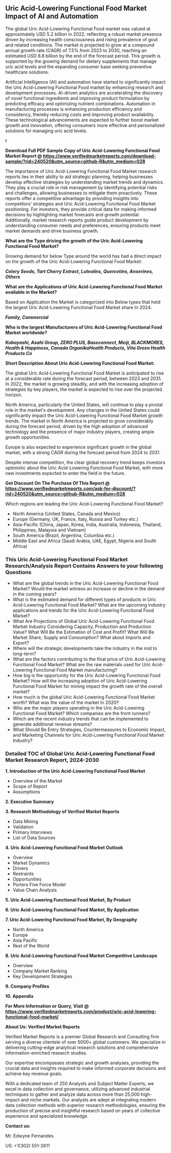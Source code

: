 <h2>Uric Acid-Lowering Functional Food Market Impact of AI and Automation</h2><p>The global Uric Acid-Lowering Functional Food market was valued at approximately USD 5.2 billion in 2022, reflecting a robust market presence driven by increasing health consciousness and rising prevalence of gout and related conditions. The market is projected to grow at a compound annual growth rate (CAGR) of 7.5% from 2023 to 2030, reaching an estimated USD 8.8 billion by the end of the forecast period. This growth is supported by the growing demand for dietary supplements that manage uric acid levels and the expanding consumer base seeking preventive healthcare solutions.</p><p>Artificial Intelligence (AI) and automation have started to significantly impact the Uric Acid-Lowering Functional Food market by enhancing research and development processes. AI-driven analytics are accelerating the discovery of novel functional ingredients and improving product formulation by predicting efficacy and optimizing nutrient combinations. Automation in manufacturing processes is enhancing production efficiency and consistency, thereby reducing costs and improving product availability. These technological advancements are expected to further boost market growth and innovation, offering consumers more effective and personalized solutions for managing uric acid levels.</p>t</p><p id="" class=""><strong>Download Full PDF Sample Copy of Uric Acid-Lowering Functional Food Market Report @ <a href="https://www.verifiedmarketreports.com/download-sample/?rid=240520&utm_source=github-R&utm_medium=028" target="_blank">https://www.verifiedmarketreports.com/download-sample/?rid=240520&utm_source=github-R&utm_medium=028</a></strong></p><p>The importance of&nbsp;Uric Acid-Lowering Functional Food Market research reports lies in their ability to aid strategic planning, helping businesses develop effective strategies by understanding market trends and dynamics. They play a crucial role in risk management by identifying potential risks and challenges, allowing businesses to mitigate them proactively. These reports offer a competitive advantage by providing insights into competitors' strategies and Uric Acid-Lowering Functional Food Market positioning. For investors, they provide critical data for making informed decisions by highlighting market forecasts and growth potential. Additionally, market research reports guide product development by understanding consumer needs and preferences, ensuring products meet market demands and drive business growth.</p><p><strong>What are the&nbsp;Type driving the growth of the Uric Acid-Lowering Functional Food Market?</strong></p><p id="" class="">Growing demand for below Type around the world has had a direct impact on the growth of the Uric Acid-Lowering Functional Food Market:</p><em><strong>Celery Seeds, Tart Cherry Extract, Luteolins, Quercetins, Anserines, Others</strong></em></p><strong>What are the&nbsp;Applications&nbsp;of Uric Acid-Lowering Functional Food Market available in the Market?</strong></p><p id="" class="">Based on Application the Market is categorized into Below types that held the largest Uric Acid-Lowering Functional Food Market share In 2024.</p><em><strong>Family, Commercial</strong></em></p><strong>Who is the largest Manufacturers of Uric Acid-Lowering Functional Food Market worldwide?</strong></p><p><em><strong>Kobayashi, Asahi Group, ZERO PLUS, Baseconnect, Meiji, BLACKMORES, Health & Happiness, Canada OrganikaHealth Products, Vita Green Health Products Co</strong></em></p><p id="" class=""><strong>Short Description About Uric Acid-Lowering Functional Food Market:</strong></p><p>The global Uric Acid-Lowering Functional Food Market is anticipated to rise at a considerable rate during the forecast period, between 2023 and 2031. In 2022, the market is growing steadily, and with the increasing adoption of strategies by key players, the market is expected to rise over the projected horizon.</p><p>North America, particularly the United States, will continue to play a pivotal role in the market's development. Any changes in the United States could significantly impact the Uric Acid-Lowering Functional Food Market growth trends. The market in North America is projected to grow considerably during the forecast period, driven by the high adoption of advanced technology and the presence of major industry players, creating ample growth opportunities.</p><p>Europe is also expected to experience significant growth in the global market, with a strong CAGR during the forecast period from 2024 to 2031.</p><p>Despite intense competition, the clear global recovery trend keeps investors optimistic about the Uric Acid-Lowering Functional Food Market, with more new investments expected to enter the field in the future.</p><p id="" class=""><strong>Get Discount On The Purchase Of This Report @ <a href="https://www.verifiedmarketreports.com/ask-for-discount/?rid=240520&utm_source=github-R&utm_medium=028" target="_blank">https://www.verifiedmarketreports.com/ask-for-discount/?rid=240520&utm_source=github-R&utm_medium=028</a></strong></p>Which regions are leading the Uric Acid-Lowering Functional Food Market?</p><ul><li>North America (United States, Canada and Mexico)</li><li>Europe (Germany, UK, France, Italy, Russia and Turkey etc.)</li><li>Asia-Pacific (China, Japan, Korea, India, Australia, Indonesia, Thailand, Philippines, Malaysia and Vietnam)</li><li>South America (Brazil, Argentina, Columbia etc.)</li><li>Middle East and Africa (Saudi Arabia, UAE, Egypt, Nigeria and South Africa)</li></ul><h3 id="" class="">This Uric Acid-Lowering Functional Food Market Research/Analysis Report Contains Answers to your following Questions</h3><ul><li>What are the global trends in the Uric Acid-Lowering Functional Food Market? Would the market witness an increase or decline in the demand in the coming years?</li><li>What is the estimated demand for different types of products in Uric Acid-Lowering Functional Food Market? What are the upcoming industry applications and trends for the Uric Acid-Lowering Functional Food Market?</li><li>What Are Projections of Global Uric Acid-Lowering Functional Food Market Industry Considering Capacity, Production and Production Value? What Will Be the Estimation of Cost and Profit? What Will Be Market Share, Supply and Consumption? What about imports and Export?</li><li>Where will the strategic developments take the industry in the mid to long-term?</li><li>What are the factors contributing to the final price of Uric Acid-Lowering Functional Food Market? What are the raw materials used for Uric Acid-Lowering Functional Food Market manufacturing?</li><li>How big is the opportunity for the Uric Acid-Lowering Functional Food Market? How will the increasing adoption of Uric Acid-Lowering Functional Food Market for mining impact the growth rate of the overall market?</li><li>How much is the global Uric Acid-Lowering Functional Food Market worth? What was the value of the market In 2020?</li><li>Who are the major players operating in the Uric Acid-Lowering Functional Food Market? Which companies are the front runners?</li><li>Which are the recent industry trends that can be implemented to generate additional revenue streams?</li><li>What Should Be Entry Strategies, Countermeasures to Economic Impact, and Marketing Channels for Uric Acid-Lowering Functional Food Market Industry?</li></ul><h3 id="" class="">Detailed TOC of Global Uric Acid-Lowering Functional Food Market Research Report, 2024-2030</h3><p id="" class=""><strong>1. Introduction of the Uric Acid-Lowering Functional Food Market</strong></p><ul><li>Overview of the Market</li><li>Scope of Report</li><li>Assumptions</li></ul><p id="" class=""><strong>2. Executive Summary</strong></p><p id="" class=""><strong>3. Research Methodology of Verified Market Reports</strong></p><ul><li>Data Mining</li><li>Validation</li><li>Primary Interviews</li><li>List of Data Sources</li></ul><p id="" class=""><strong>4. Uric Acid-Lowering Functional Food Market Outlook</strong></p><ul><li>Overview</li><li>Market Dynamics</li><li>Drivers</li><li>Restraints</li><li>Opportunities</li><li>Porters Five Force Model</li><li>Value Chain Analysis</li></ul><p id="" class=""><strong>5. Uric Acid-Lowering Functional Food Market, By Product</strong></p><p id="" class=""><strong>6. Uric Acid-Lowering Functional Food Market, By Application</strong></p><p id="" class=""><strong>7. Uric Acid-Lowering Functional Food Market, By Geography</strong></p><ul><li>North America</li><li>Europe</li><li>Asia Pacific</li><li>Rest of the World</li></ul><p id="" class=""><strong>8. Uric Acid-Lowering Functional Food Market Competitive Landscape</strong></p><ul><li>Overview</li><li>Company Market Ranking</li><li>Key Development Strategies</li></ul><p id="" class=""><strong>9. Company Profiles</strong></p><p id="" class=""><strong>10. Appendix</strong></p><p id="" class=""><strong>For More Information or Query, Visit @ <a href="https://www.verifiedmarketreports.com/product/uric-acid-lowering-functional-food-market/" target="_blank">https://www.verifiedmarketreports.com/product/uric-acid-lowering-functional-food-market/</a></strong></p><p id="" class=""><strong>About Us: Verified Market Reports</strong></p><p id="" class="">Verified Market Reports is a premier Global Research and Consulting firm serving a diverse clientele of over 5000+ global customers. We specialize in delivering cutting-edge analytical research solutions and comprehensive information-enriched research studies.</p><p id="" class="">Our expertise encompasses strategic and growth analyses, providing the crucial data and insights required to make informed corporate decisions and achieve key revenue goals.</p><p id="" class="">With a dedicated team of 250 Analysts and Subject Matter Experts, we excel in data collection and governance, utilizing advanced industrial techniques to gather and analyze data across more than 25,000 high-impact and niche markets. Our analysts are adept at integrating modern data collection methods with superior research methodologies, ensuring the production of precise and insightful research based on years of collective experience and specialized knowledge.</p><p id="" class=""><strong>Contact us:</strong></p><p id="" class="">Mr. Edwyne Fernandes</p><p id="" class="">US: +1(302) 551-2611</p>